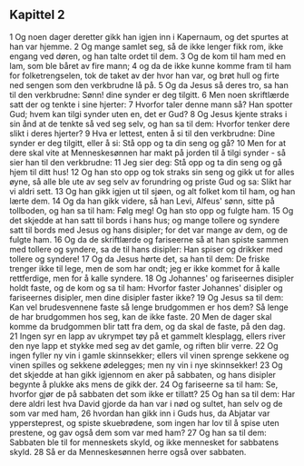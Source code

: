 ## Kapittel 2

1 Og noen dager deretter gikk han igjen inn i Kapernaum, og det spurtes at han var hjemme.
2 Og mange samlet seg, så de ikke lenger fikk rom, ikke engang ved døren, og han talte ordet til dem.
3 Og de kom til ham med en lam, som ble båret av fire mann;
4 og da de ikke kunne komme fram til ham for folketrengselen, tok de taket av der hvor han var, og brøt hull og firte ned sengen som den verkbrudne lå på.
5 Og da Jesus så deres tro, sa han til den verkbrudne: Sønn! dine synder er deg tilgitt.
6 Men noen skriftlærde satt der og tenkte i sine hjerter:
7 Hvorfor taler denne mann så? Han spotter Gud; hvem kan tilgi synder uten en, det er Gud?
8 Og Jesus kjente straks i sin ånd at de tenkte så ved seg selv, og han sa til dem: Hvorfor tenker dere slikt i deres hjerter?
9 Hva er lettest, enten å si til den verkbrudne: Dine synder er deg tilgitt, eller å si: Stå opp og ta din seng og gå?
10 Men for at dere skal vite at Menneskesønnen har makt på jorden til å tilgi synder - så sier han til den verkbrudne:
11 Jeg sier deg: Stå opp og ta din seng og gå hjem til ditt hus!
12 Og han sto opp og tok straks sin seng og gikk ut for alles øyne, så alle ble ute av seg selv av forundring og priste Gud og sa: Slikt har vi aldri sett.
13 Og han gikk igjen ut til sjøen, og alt folket kom til ham, og han lærte dem.
14 Og da han gikk videre, så han Levi, Alfeus' sønn, sitte på tollboden, og han sa til ham: Følg meg! Og han sto opp og fulgte ham.
15 Og det skjedde at han satt til bords i hans hus; og mange tollere og syndere satt til bords med Jesus og hans disipler; for det var mange av dem, og de fulgte ham.
16 Og da de skriftlærde og fariseerne så at han spiste sammen med tollere og syndere, sa de til hans disipler: Han spiser og drikker med tollere og syndere!
17 Og da Jesus hørte det, sa han til dem: De friske trenger ikke til lege, men de som har ondt; jeg er ikke kommet for å kalle rettferdige, men for å kalle syndere.
18 Og Johannes' og fariseernes disipler holdt faste, og de kom og sa til ham: Hvorfor faster Johannes' disipler og fariseernes disipler, men dine disipler faster ikke?
19 Og Jesus sa til dem: Kan vel brudesvennene faste så lenge brudgommen er hos dem? Så lenge de har brudgommen hos seg, kan de ikke faste.
20 Men de dager skal komme da brudgommen blir tatt fra dem, og da skal de faste, på den dag.
21 Ingen syr en lapp av ukrympet tøy på et gammelt klesplagg, ellers river den nye lapp et stykke med seg av det gamle, og riften blir verre.
22 Og ingen fyller ny vin i gamle skinnsekker; ellers vil vinen sprenge sekkene og vinen spilles og sekkene ødelegges; men ny vin i nye skinnsekker!
23 Og det skjedde at han gikk igjennom en aker på sabbaten, og hans disipler begynte å plukke aks mens de gikk der.
24 Og fariseerne sa til ham: Se, hvorfor gjør de på sabbaten det som ikke er tillatt?
25 Og han sa til dem: Har dere aldri lest hva David gjorde da han var i nød og sultet, han selv og de som var med ham,
26 hvordan han gikk inn i Guds hus, da Abjatar var yppersteprest, og spiste skuebrødene, som ingen har lov til å spise uten prestene, og gav også dem som var med ham?
27 Og han sa til dem: Sabbaten ble til for menneskets skyld, og ikke mennesket for sabbatens skyld.
28 Så er da Menneskesønnen herre også over sabbaten.
